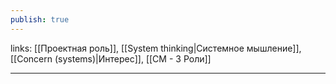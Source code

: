```yaml
---
publish: true
---
```

links: [[Проектная роль]], [[System thinking|Системное мышление]], [[Concern (systems)|Интерес]], [[СМ - 3 Роли]] 

---
